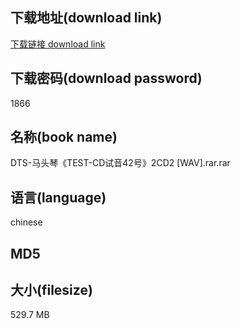 ## 下载地址(download link)
[下载链接 download link](https://voluble-croquembouche-d321dc.netlify.app/?s=DTS-%E9%A9%AC%E5%A4%B4%E7%90%B4%E3%80%8ATEST-CD%E8%AF%95%E9%9F%B342%E5%8F%B7%E3%80%8B2CD2+%5BWAV%5D.rar)

## 下载密码(download password)
1866

## 名称(book name)
DTS-马头琴《TEST-CD试音42号》2CD2 [WAV].rar.rar

## 语言(language)
chinese

## MD5


## 大小(filesize)
529.7 MB
